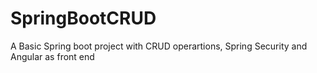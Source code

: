 # SpringBootCRUD
A Basic Spring boot project with CRUD operartions, Spring Security and Angular as front end
